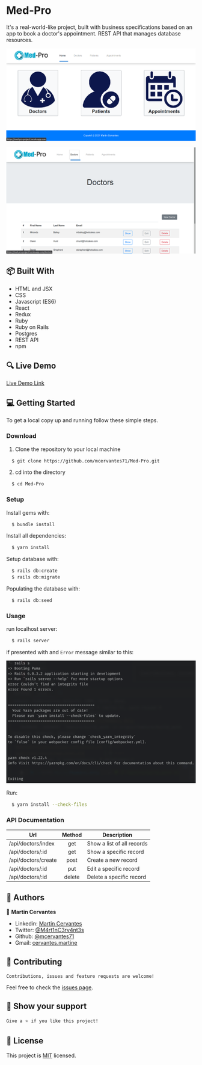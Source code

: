 # Med-Pro

It's a real-world-like project, built with business specifications based on an app to book a doctor's appointment. REST API that manages database resources.

![screenshot](./docs/Screenshot.png)

![screenshot](./docs/Screenshot1.png)

## :package: Built With

- HTML and JSX
- CSS
- Javascript (ES6)
- React
- Redux
- Ruby
- Ruby on Rails
- Postgres
- REST API
- npm

## :mag: Live Demo

[Live Demo Link](https://med-pro-project.herokuapp.com/)

## :computer: Getting Started

To get a local copy up and running follow these simple steps.


### Download

1) Clone the repository to your local machine

```sh
  $ git clone https://github.com/mcervantes71/Med-Pro.git
```

2) cd into the directory

```sh
  $ cd Med-Pro
```

### Setup

Install gems with:

```sh
  $ bundle install
```

Install all dependencies:

```sh
  $ yarn install
```

Setup database with:

```sh
  $ rails db:create
  $ rails db:migrate
```

Populating the database with:

```sh
  $ rails db:seed
```

### Usage

run localhost server:

```sh
  $ rails server
```

if presented with and `Error` message similar to this:

![image](./docs/error.png)

Run:

```sh
  $ yarn install --check-files
```

### API Documentation

| Url                   | Method      | Description                    |
| --------------------- | :---------: | -------------------------------|
|/api/doctors/index     |  get        | Show a list of all records     |
|/api/doctors/:id       |  get        | Show a specific record         |
|/api/doctors/create    |  post       | Create a new record            |
|/api/doctors/:id       |  put        | Edit a specific record         |
|/api/doctors/:id       |  delete     | Delete a specific record       |

## :busts_in_silhouette: Authors

👤 **Martin Cervantes**

- Linkedin: [Martin Cervantes](https://www.linkedin.com/in/cervantesmartin/)
- Twitter: [@M4rt1nC3rv4nt3s](https://twitter.com/M4rt1nC3rv4nt3s)
- Github: [@mcervantes71](https://github.com/mcervantes71)
- Gmail: [cervantes.martine](mailto:cervantes.martine@gmail.com)

## 🤝 Contributing

    Contributions, issues and feature requests are welcome!

Feel free to check the [issues page](../../issues).

## :star2: Show your support

    Give a ⭐️ if you like this project!

## 📝 License

This project is [MIT](lic.url) licensed.
